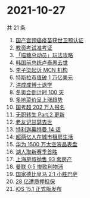 # 2021-10-27

共 21 条

<!-- BEGIN ZHIHUSEARCH -->
<!-- 最后更新时间 Wed Oct 27 2021 08:29:18 GMT+0800 (China Standard Time) -->
1. [国产宫颈癌疫苗获世卫预认证](https://www.zhihu.com/search?q=宫颈癌疫苗)
1. [教资考试准考证](https://www.zhihu.com/search?q=教资)
1. [「喵糖总动员」玩法攻略](https://www.zhihu.com/search?q=喵糖)
1. [韩国前总统卢泰愚去世](https://www.zhihu.com/search?q=卢泰愚)
1. [李子柒起诉 MCN 机构](https://www.zhihu.com/search?q=李子柒)
1. [特斯拉市值破 1 万亿美元](https://www.zhihu.com/search?q=特斯拉)
1. [洪成成博士退学](https://www.zhihu.com/search?q=洪成成)
1. [冬奥会倒计时 100 天](https://www.zhihu.com/search?q=冬奥会)
1. [多地菜价呈上涨趋势](https://www.zhihu.com/search?q=菜价)
1. [国考超 202 万人报名](https://www.zhihu.com/search?q=国考)
1. [无职转生 Part.2 更新](https://www.zhihu.com/search?q=无职转生)
1. [老友记甘瑟去世](https://www.zhihu.com/search?q=甘瑟)
1. [特利迦奥特曼 14 话](https://www.zhihu.com/search?q=特利迦奥特曼)
1. [超两亿人在城市租房生活](https://www.zhihu.com/search?q=城市租房)
1. [华为 1500 万太空液晶表盘](https://www.zhihu.com/search?q=太空液晶表盘)
1. [湖人取新赛季首胜](https://www.zhihu.com/search?q=湖人)
1. [上海房叔抛售 93 套房产](https://www.zhihu.com/search?q=上海房叔)
1. [曼联 0:5 惨败利物浦](https://www.zhihu.com/search?q=曼联)
1. [国家德比皇马 2:1 小胜巴萨](https://www.zhihu.com/search?q=皇马)
1. [28 亿遭质押担保](https://www.zhihu.com/search?q=28亿)
1. [iOS 15.1 正式版发布](https://www.zhihu.com/search?q=iOS15.1)
<!-- END ZHIHUSEARCH -->
